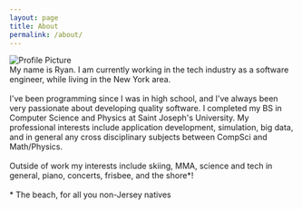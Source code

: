 ```yaml
---
layout: page
title: About
permalink: /about/
---
```


<section id="about">
	<div id="proPicWrapper">
		<img src="/images/about/ProPic.png" alt="Profile Picture" id="proPic"/>
	</div>
	<div class="personal_words">
		My name is Ryan. I am currently working in the tech industry as a software engineer, while living in the New York area.<br/> <br/>
		I've been programming since I was in high school, and I've always been very passionate about developing quality software.
		I completed my BS in Computer Science and Physics at Saint Joseph's University.
		My professional interests include application development, simulation, big data, and in general any cross disciplinary subjects between
		CompSci and Math/Physics.
        <br/> <br/>
        Outside of work my interests include skiing, MMA, science and tech in general, piano, concerts, frisbee, and the shore<span class="asterisk">*</span>!
        <br/> <br/>
        <span class="footnote"><span class="asterisk">*</span> The beach, for all you non-Jersey natives</span>
	</div>
</section>